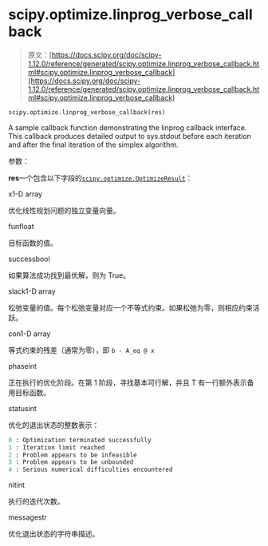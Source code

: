 # scipy.optimize.linprog_verbose_callback

> 原文：[https://docs.scipy.org/doc/scipy-1.12.0/reference/generated/scipy.optimize.linprog_verbose_callback.html#scipy.optimize.linprog_verbose_callback](https://docs.scipy.org/doc/scipy-1.12.0/reference/generated/scipy.optimize.linprog_verbose_callback.html#scipy.optimize.linprog_verbose_callback)

```py
scipy.optimize.linprog_verbose_callback(res)
```

A sample callback function demonstrating the linprog callback interface. This callback produces detailed output to sys.stdout before each iteration and after the final iteration of the simplex algorithm.

参数：

**res**一个包含以下字段的[`scipy.optimize.OptimizeResult`](scipy.optimize.OptimizeResult.html#scipy.optimize.OptimizeResult "scipy.optimize.OptimizeResult")：

x1-D array

优化线性规划问题的独立变量向量。

funfloat

目标函数的值。

successbool

如果算法成功找到最优解，则为 True。

slack1-D array

松弛变量的值。每个松弛变量对应一个不等式约束。如果松弛为零，则相应约束活跃。

con1-D array

等式约束的残差（通常为零），即 `b - A_eq @ x`

phaseint

正在执行的优化阶段。在第 1 阶段，寻找基本可行解，并且 T 有一行额外表示备用目标函数。

statusint

优化的退出状态的整数表示：

```py
0 : Optimization terminated successfully
1 : Iteration limit reached
2 : Problem appears to be infeasible
3 : Problem appears to be unbounded
4 : Serious numerical difficulties encountered 
```

nitint

执行的迭代次数。

messagestr

优化退出状态的字符串描述。
